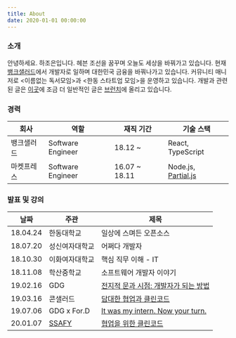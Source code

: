```yaml
---
title: About
date: 2020-01-01 00:00:00
---
```

### 소개

안녕하세요. 하조은입니다. 헤븐 조선을 꿈꾸며 오늘도 세상을 바꿔가고 있습니다. 현재 [뱅크샐러드](https://rainist.com/)에서 개발자로 일하며 대한민국 금융을 바꿔나가고 있습니다. 커뮤니티 매니저로 <이름없는 독서모임>과 <한동 스타트업 모임>을 운영하고 있습니다. 개발과 관련된 글은 [이곳](https://joeun.dev)에 조금 더 일반적인 글은 [브런치](https://brunch.co.kr/@joeun)에 올리고 있습니다.

### 경력

|회사|역할|재직 기간|기술 스택|
|---|---|---|---|
| 뱅크샐러드 | Software Engineer | 18.12 ~ | React, TypeScript |
| 마켓프레스 | Software Engineer | 16.07 ~ 18.11 | Node.js, [Partial.js](https://marpple.github.io/partial.js/) |

### 발표 및 강의

|날짜|주관|제목|
|---|---|---|
| 18.04.24 | 한동대학교 | 일상에 스며든 오픈소스 |
| 18.07.20 | 성신여자대학교 | 어쩌다 개발자 |
| 18.10.30 | 이화여자대학교 | 핵심 직무 이해 - IT |
| 18.11.08 | 학산중학교 | 소프트웨어 개발자 이야기 |
| 19.02.16 | GDG | [전지적 문과 시점: 개발자가 되는 방법](https://speakerdeck.com/joeun_ha/190216-gdg) |
| 19.03.16 | 콘샐러드 | [담대한 협업과 클린코드](https://speakerdeck.com/joeun_ha/190316-con-salad) |
| 19.07.06 | GDG x For.D | [It was my intern. Now your turn.](https://speakerdeck.com/joeun_ha/190706-gdg-x-for-dot-d) |
| 20.01.07 | [SSAFY](https://www.ssafy.com/ksp/jsp/swp/swpMain.jsp) | [협업을 위한 클린코드](https://speakerdeck.com/joeun_ha/200107-ssafy) |
